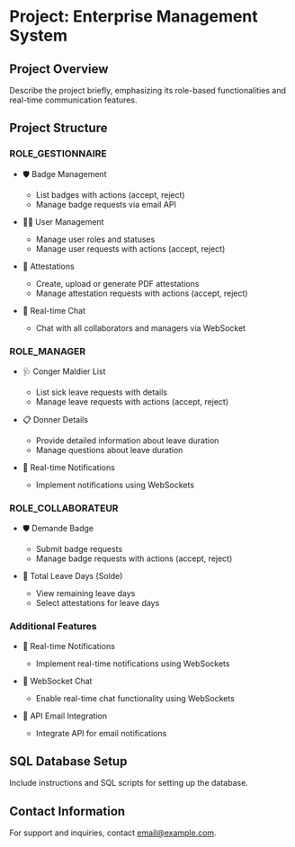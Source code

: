 # Project: Enterprise Management System

## Project Overview
Describe the project briefly, emphasizing its role-based functionalities and real-time communication features.

## Project Structure

### ROLE_GESTIONNAIRE
- 🛡️ Badge Management
  - List badges with actions (accept, reject)
  - Manage badge requests via email API

- 🧑‍💼 User Management
  - Manage user roles and statuses
  - Manage user requests with actions (accept, reject)

- 📜 Attestations
  - Create, upload or generate PDF attestations
  - Manage attestation requests with actions (accept, reject)

- 💬 Real-time Chat
  - Chat with all collaborators and managers via WebSocket

### ROLE_MANAGER
- 🩺 Conger Maldier List
  - List sick leave requests with details
  - Manage leave requests with actions (accept, reject)

- 📋 Donner Details
  - Provide detailed information about leave duration
  - Manage questions about leave duration

- 📢 Real-time Notifications
  - Implement notifications using WebSockets

### ROLE_COLLABORATEUR
- 🛡️ Demande Badge
  - Submit badge requests
  - Manage badge requests with actions (accept, reject)

- 📅 Total Leave Days (Solde)
  - View remaining leave days
  - Select attestations for leave days

### Additional Features
- 📢 Real-time Notifications
  - Implement real-time notifications using WebSockets

- 💬 WebSocket Chat
  - Enable real-time chat functionality using WebSockets

- 📧 API Email Integration
  - Integrate API for email notifications

## SQL Database Setup
Include instructions and SQL scripts for setting up the database.

## Contact Information
For support and inquiries, contact [email@example.com](mailto:email@example.com).
